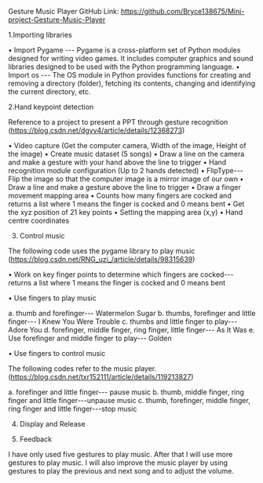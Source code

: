 Gesture Music Player
GitHub Link: https://github.com/Bryce138675/Mini-project-Gesture-Music-Player 

1.Importing libraries

•	Import Pygame --- Pygame is a cross-platform set of Python modules designed for writing video games. It includes computer graphics and sound libraries designed to be used with the Python programming language.
•	Import os --- The OS module in Python provides functions for creating and removing a directory (folder), fetching its contents, changing and identifying the current directory, etc.

2.Hand keypoint detection

Reference to a project to present a PPT through gesture recognition (https://blog.csdn.net/dgvv4/article/details/12368273)

•	Video capture (Get the computer camera, Width of the image, Height of the image)
•	Create music dataset (5 songs)
•	Draw a line on the camera and make a gesture with your hand above the line to trigger
•	Hand recognition module configuration (Up to 2 hands detected)
•	FlipType--- Flip the image so that the computer image is a mirror image of our own
•	Draw a line and make a gesture above the line to trigger
•	Draw a finger movement mapping area
•	Counts how many fingers are cocked and returns a list where 1 means the finger is cocked and 0 means bent
•	Get the xyz position of 21 key points
•	Setting the mapping area (x,y)
•	Hand centre coordinates

3.	Control music

The following code uses the pygame library to play music (https://blog.csdn.net/RNG_uzi_/article/details/98315639)

•	Work on key finger points to determine which fingers are cocked--- returns a list where 1 means the finger is cocked and 0 means bent

•	Use fingers to play music

a.	thumb and forefinger--- Watermelon Sugar
b.	thumbs, forefinger and little finger--- I Knew You Were Trouble
c.	thumbs and little finger to play--- Adore You
d.	forefinger, middle finger, ring finger, little finger--- As It Was
e.	Use forefinger and middle finger to play--- Golden

•	Use fingers to control music

The following codes refer to the music player. (https://blog.csdn.net/txr152111/article/details/119213827)

a.	forefinger and little finger--- pause music
b.	thumb, middle finger, ring finger and little finger---unpause music
c.	thumb, forefinger, middle finger, ring finger and little finger---stop music

4.	Display and Release

5.	Feedback 

I have only used five gestures to play music. After that I will use more gestures to play music. I will also improve the music player by using gestures to play the previous and next song and to adjust the volume.
